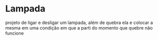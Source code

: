 # Lampada
projeto de ligar e desligar um lampada, além de quebra ela e colocar a mesma em uma condição em que a parti do momento que quebre não funcione
